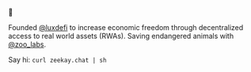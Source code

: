 👋

Founded [@luxdefi](https://github.com/luxdefi) to increase economic freedom through decentralized access to real world assets (RWAs). Saving endangered animals with [@zoo_labs](https://twitter.com/zoo_labs).
 
Say hi: `curl zeekay.chat | sh`
